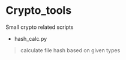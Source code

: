 # Crypto_tools
Small crypto related scripts


- hash_calc.py <br>
> calculate file hash based on given types
